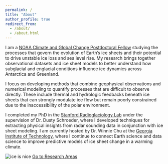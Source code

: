 ```yaml
---
permalink: /
title: "About"
author_profile: true
redirect_from: 
  - /about/
  - /about.html
---
```


I am a [NOAA Climate and Global Change Postdoctoral Fellow](https://cpaess.ucar.edu/cgc/current-awards-alumni) studying the processes that govern the evolution of Earth’s ice sheets and their potential to drive unstable ice loss and sea level rise. My research brings together observational datasets and ice sheet models to better understand how subglacial and englacial conditions influence ice dynamics across Antarctica and Greenland.

I focus on developing methods that combine geophysical observations and numerical modeling to quantify processes that are difficult to observe directly. These include thermal and hydrologic feedbacks beneath ice sheets that can strongly modulate ice flow but remain poorly constrained due to the inaccessibility of the polar environment.

I completed my PhD in the [Stanford Radioglaciology Lab](https://schroeder.stanford.edu) under the supervision of Dr. Dusty Schroeder, where I developed techniques for extracting physical insights from radar sounding data in conjunction with ice sheet modeling. I am currently hosted by Dr. Winnie Chu at the [Georgia Institute of Technology](https://eas.gatech.edu), where I continue to connect Earth science and data science to improve predictive models of ice sheet change in a warming climate.

<!-- <div class="center-button">
  <a href="/research/" class="btn btn-icon" title="Go to Research Areas">
    Go to Research Areas
  </a>
</div>

<img src="images/about-image.png" alt="ice is nice" style="max-width: 100%; height: auto; margin-top: 20px;"> -->

<div class="image-overlay-container">
  <img src="images/about-image.jpeg" alt="ice is nice">
  <a href="/research/" class="btn btn-icon overlay-button" title="Go to Research Areas">
    Go to Research Areas
  </a>
</div>
